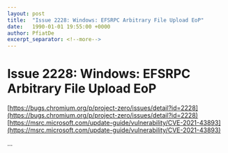 ```yaml
---
layout: post
title:  "Issue 2228: Windows: EFSRPC Arbitrary File Upload EoP"
date:   1990-01-01 19:55:00 +0000
author: PfiatDe
excerpt_separator: <!--more-->
---
```


# Issue 2228: Windows: EFSRPC Arbitrary File Upload EoP
[https://bugs.chromium.org/p/project-zero/issues/detail?id=2228](https://bugs.chromium.org/p/project-zero/issues/detail?id=2228)
[https://msrc.microsoft.com/update-guide/vulnerability/CVE-2021-43893](https://msrc.microsoft.com/update-guide/vulnerability/CVE-2021-43893)

...
<!--more-->
